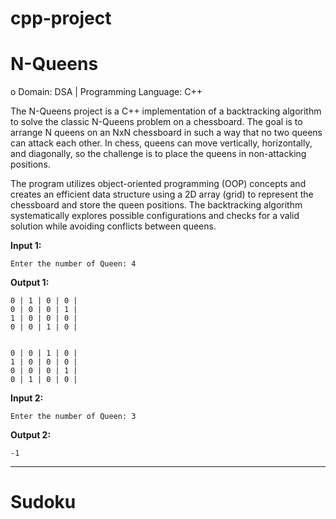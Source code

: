 # cpp-project
# N-Queens

o Domain: DSA | Programming Language: C++

The N-Queens project is a C++ implementation of a backtracking algorithm to solve the classic N-Queens problem on a chessboard. The goal is to arrange N queens on an NxN chessboard in such a way that no two queens can attack each other. In chess, queens can move vertically, horizontally, and diagonally, so the challenge is to place the queens in non-attacking positions.
    
The program utilizes object-oriented programming (OOP) concepts and creates an efficient data structure using a 2D array (grid) to represent the chessboard and store the queen positions. The backtracking algorithm systematically explores possible configurations and checks for a valid solution while avoiding conflicts between queens.


**Input 1:**
```input
Enter the number of Queen: 4
```
**Output 1:**
```output
0 | 1 | 0 | 0 | 
0 | 0 | 0 | 1 | 
1 | 0 | 0 | 0 | 
0 | 0 | 1 | 0 | 


0 | 0 | 1 | 0 | 
1 | 0 | 0 | 0 | 
0 | 0 | 0 | 1 | 
0 | 1 | 0 | 0 | 
```
**Input 2:**
```input
Enter the number of Queen: 3
```
**Output 2:**
```output
-1
```

--------------------------------------------------------------------------------------------------------------------------------------------------------------------

# Sudoku


